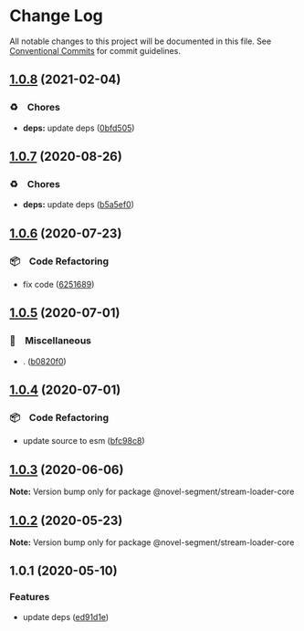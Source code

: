 # Change Log

All notable changes to this project will be documented in this file.
See [Conventional Commits](https://conventionalcommits.org) for commit guidelines.

## [1.0.8](https://github.com/bluelovers/ws-segment/compare/@novel-segment/stream-loader-core@1.0.7...@novel-segment/stream-loader-core@1.0.8) (2021-02-04)


### ♻️　Chores

* **deps:** update deps ([0bfd505](https://github.com/bluelovers/ws-segment/commit/0bfd50598e513ae11c2648da971fbfa7a1cc19ae))





## [1.0.7](https://github.com/bluelovers/ws-segment/compare/@novel-segment/stream-loader-core@1.0.6...@novel-segment/stream-loader-core@1.0.7) (2020-08-26)


### ♻️　Chores

* **deps:** update deps ([b5a5ef0](https://github.com/bluelovers/ws-segment/commit/b5a5ef0703eb8f51f8edbd3d4aaae5b5e5d0e22a))





## [1.0.6](https://github.com/bluelovers/ws-segment/compare/@novel-segment/stream-loader-core@1.0.5...@novel-segment/stream-loader-core@1.0.6) (2020-07-23)


### 📦　Code Refactoring

* fix code ([6251689](https://github.com/bluelovers/ws-segment/commit/6251689193b1e393ae8bc9d8cc951244fad86b78))





## [1.0.5](https://github.com/bluelovers/ws-segment/compare/@novel-segment/stream-loader-core@1.0.4...@novel-segment/stream-loader-core@1.0.5) (2020-07-01)


### 🔖　Miscellaneous

* . ([b0820f0](https://github.com/bluelovers/ws-segment/commit/b0820f0dc253a0857354bb8774eda397fa959e0e))





## [1.0.4](https://github.com/bluelovers/ws-segment/compare/@novel-segment/stream-loader-core@1.0.3...@novel-segment/stream-loader-core@1.0.4) (2020-07-01)


### 📦　Code Refactoring

* update source to esm ([bfc98c8](https://github.com/bluelovers/ws-segment/commit/bfc98c849ce0f3c2e305d66fef655dba5ec85942))





## [1.0.3](https://github.com/bluelovers/ws-segment/compare/@novel-segment/stream-loader-core@1.0.2...@novel-segment/stream-loader-core@1.0.3) (2020-06-06)

**Note:** Version bump only for package @novel-segment/stream-loader-core





## [1.0.2](https://github.com/bluelovers/ws-segment/compare/@novel-segment/stream-loader-core@1.0.1...@novel-segment/stream-loader-core@1.0.2) (2020-05-23)

**Note:** Version bump only for package @novel-segment/stream-loader-core





## 1.0.1 (2020-05-10)


### Features

* update deps ([ed91d1e](https://github.com/bluelovers/ws-segment/commit/ed91d1e81b74370f81938cb163a3a6ccac39c3f2))
